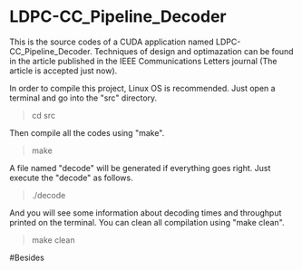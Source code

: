 # LDPC-CC_Pipeline_Decoder

This is the source codes of a CUDA application named LDPC-CC_Pipeline_Decoder. 
Techniques of design and optimazation can be found in the article published in
the IEEE Communications Letters journal (The article is accepted just now).

In order to compile this project, Linux OS is recommended. Just open a terminal 
and go into the "src" directory. 

>cd src

Then compile all the codes using "make".

>make

A file named "decode" will be generated if everything goes right. Just execute 
the "decode" as follows.

>./decode

And you will see some information about decoding times and throughput printed on 
the terminal. You can clean all compilation using "make clean".

>make clean

#Besides




